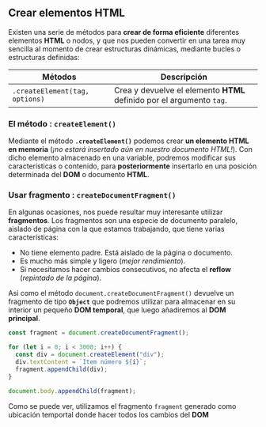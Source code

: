 ## Crear elementos HTML


Existen una serie de métodos para **crear de forma eficiente** diferentes elementos **HTML** o nodos, y que nos pueden convertir en una tarea muy sencilla al momento de crear estructuras dinámicas, mediante bucles o estructuras definidas:  

|Métodos|Descripción|
|-------|-----------|
|`.createElement(tag, options)`|Crea y devuelve el elemento **HTML** definido por el argumento `tag`.|


### El método : `createElement()`


Mediante el método **`.createElement()`** podemos crear **un elemento HTML en memoria** (*¡no estará insertado aún en nuestro documento HTML!*). Con dicho elemento almacenado en una variable, podremos modificar sus características o contenido, para **posteriormente** insertarlo en una posición determinada del **DOM** o documento **HTML**.


### Usar fragmento : `createDocumentFragment()`


En algunas ocasiones, nos puede resultar muy interesante utilizar **fragmentos**. Los fragmentos son una especie de documento paralelo, aislado de página con la que estamos trabajando, que tiene varias características:

- No tiene elemento padre. Está aislado de la página o documento.
- Es mucho más simple y ligero (*mejor rendimiento*).
- Si necesitamos hacer cambios consecutivos, no afecta el **reflow** (*repintado de la página*). 


Asi como el método `document.createDocumentFragment()` devuelve un fragmento de tipo **`Object`** que podremos utilizar para almacenar en su interior un pequeño **DOM temporal**, que luego añadiremos al **DOM principal**.


```js
const fragment = document.createDocumentFragment();

for (let i = 0; i < 3000; i++) {
  const div = document.createElement("div");
  div.textContent = `Item número ${i}`;
  fragment.appendChild(div);
}

document.body.appendChild(fragment);
```

Como se puede ver, utilizamos el fragmento `fragment` generado como ubicación temportal donde hacer todos los cambios del **DOM**